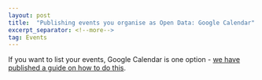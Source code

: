 ```yaml
---
layout: post
title:  "Publishing events you organise as Open Data: Google Calendar"
excerpt_separator: <!--more-->
tag: Events
---
```


If you want to list your events, Google Calendar is one option - [we have published a guide on how to do this](/docs/events/google-calendar.html).
